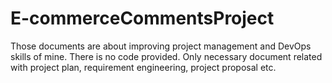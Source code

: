 # E-commerceCommentsProject
Those documents are about improving project management and DevOps skills of mine. There is no code provided. Only necessary document related with project plan, requirement engineering, project proposal etc.
